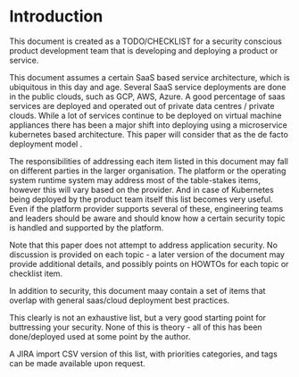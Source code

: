 
# Introduction

This document is created as a TODO/CHECKLIST for a security conscious product development team that is developing and deploying a product or service.

This document assumes a certain SaaS based service architecture, which is ubiquitous in this day and age. Several SaaS service deployments are done in the public clouds, such as GCP, AWS, Azure. A good percentage of saas services are deployed and operated out of private data centres / private clouds. While a lot of services continue to be deployed on virtual machine appliances there has been a major shift into deploying using a microservice kubernetes based architecture. This paper will consider that as the de facto deployment model . 

The responsibilities of addressing each item listed in this document may fall on different parties in the larger organisation. The platform or the operating system runtime system may address most of the table-stakes items, however this will vary based on the provider. And in case of Kubernetes being deployed by the product team itself this list becomes very useful. Even if the platform provider supports several of these, engineering teams and leaders should be aware and should know how a certain security topic is handled and supported by the platform. 

Note that this paper does not attempt to address application security.  No discussion is provided on each topic - a later version of the document may provide additional details, and possibly points on HOWTOs for each topic or checklist item.

In addition to security, this document maay contain a set of items that overlap with general saas/cloud deployment best practices.

This clearly is not an exhaustive list, but a very good starting point for buttressing your security. None of this is theory - all of this has been done/deployed used at some point by the author.

A JIRA import CSV version of this list, with priorities categories, and tags can be made available upon request.

